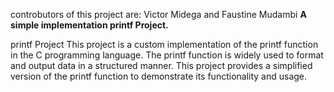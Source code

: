 controbutors of this project are: Victor Midega and Faustine Mudambi
**A simple implementation  printf Project.**


printf Project
This project is a custom implementation of the printf function in the C programming language. The printf function is widely used to format and output data in a structured manner. This project provides a simplified version of the printf function to demonstrate its functionality and usage.

